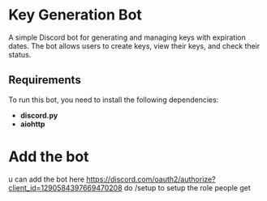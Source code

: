 # Key Generation Bot

A simple Discord bot for generating and managing keys with expiration dates. The bot allows users to create keys, view their keys, and check their status.

## Requirements

To run this bot, you need to install the following dependencies:

- **discord.py**
- **aiohttp**

# Add the bot
u can add the bot here https://discord.com/oauth2/authorize?client_id=1290584397669470208
do /setup to setup the role people get
